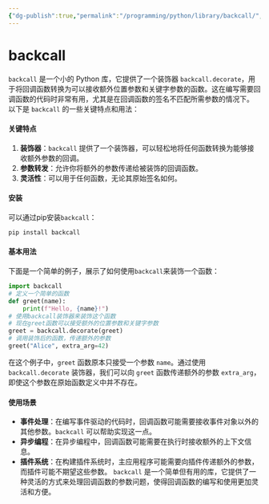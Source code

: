 ```yaml
---
{"dg-publish":true,"permalink":"/programming/python/library/backcall/","contentClasses":".content svg {width: 100%; height: auto;}"}
---
```



# backcall

`backcall` 是一个小的 Python 库，它提供了一个装饰器 `backcall.decorate`，用于将回调函数转换为可以接收额外位置参数和关键字参数的函数。这在编写需要回调函数的代码时非常有用，尤其是在回调函数的签名不匹配所需参数的情况下。 以下是 `backcall` 的一些关键特点和用法：

#### 关键特点

1. **装饰器**：`backcall` 提供了一个装饰器，可以轻松地将任何函数转换为能够接收额外参数的回调。
2. **参数转发**：允许你将额外的参数传递给被装饰的回调函数。
3. **灵活性**：可以用于任何函数，无论其原始签名如何。

#### 安装

可以通过pip安装`backcall`：

```bash
pip install backcall
```

#### 基本用法

下面是一个简单的例子，展示了如何使用`backcall`来装饰一个函数：

```python
import backcall
# 定义一个简单的函数
def greet(name):
    print(f"Hello, {name}!")
# 使用backcall装饰器来装饰这个函数
# 现在greet函数可以接受额外的位置参数和关键字参数
greet = backcall.decorate(greet)
# 调用装饰后的函数，传递额外的参数
greet("Alice", extra_arg=42)
```

在这个例子中，`greet` 函数原本只接受一个参数 `name`。通过使用 `backcall.decorate` 装饰器，我们可以向 `greet` 函数传递额外的参数 `extra_arg`，即使这个参数在原始函数定义中并不存在。

#### 使用场景

* **事件处理**：在编写事件驱动的代码时，回调函数可能需要接收事件对象以外的其他参数。`backcall` 可以帮助实现这一点。
* **异步编程**：在异步编程中，回调函数可能需要在执行时接收额外的上下文信息。
* **插件系统**：在构建插件系统时，主应用程序可能需要向插件传递额外的参数，而插件可能不期望这些参数。 `backcall` 是一个简单但有用的库，它提供了一种灵活的方式来处理回调函数的参数问题，使得回调函数的编写和使用更加灵活和方便。